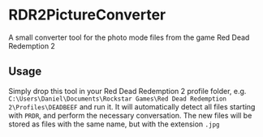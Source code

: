 # RDR2PictureConverter
A small converter tool for the photo mode files from the game Red Dead Redemption 2

## Usage

Simply drop this tool in your Red Dead Redemption 2 profile folder, e.g. `C:\Users\Daniel\Documents\Rockstar Games\Red Dead Redemption 2\Profiles\DEADBEEF` and run it. It will automatically detect all files starting with `PRDR`, and perform the necessary conversation. The new files will be stored as files with the same name, but with the extension `.jpg`